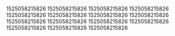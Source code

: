 1525058215826
1525058215826
1525058215826
1525058215826
1525058215826
1525058215826
1525058215826
1525058215826
1525058215826
1525058215826
1525058215826
1525058215826
1525058215826
1525058215826
1525058215826